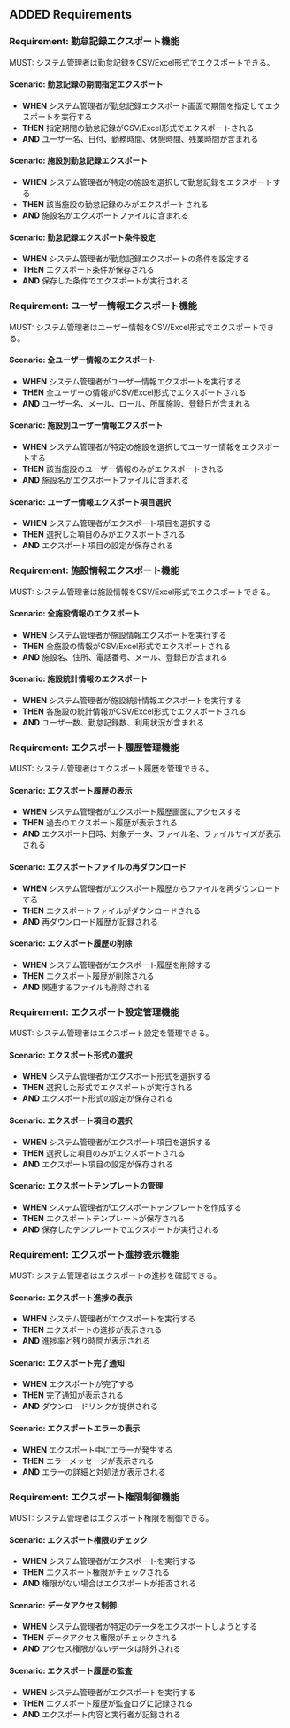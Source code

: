 ## ADDED Requirements

### Requirement: 勤怠記録エクスポート機能

MUST: システム管理者は勤怠記録をCSV/Excel形式でエクスポートできる。

#### Scenario: 勤怠記録の期間指定エクスポート

- **WHEN** システム管理者が勤怠記録エクスポート画面で期間を指定してエクスポートを実行する
- **THEN** 指定期間の勤怠記録がCSV/Excel形式でエクスポートされる
- **AND** ユーザー名、日付、勤務時間、休憩時間、残業時間が含まれる

#### Scenario: 施設別勤怠記録エクスポート

- **WHEN** システム管理者が特定の施設を選択して勤怠記録をエクスポートする
- **THEN** 該当施設の勤怠記録のみがエクスポートされる
- **AND** 施設名がエクスポートファイルに含まれる

#### Scenario: 勤怠記録エクスポート条件設定

- **WHEN** システム管理者が勤怠記録エクスポートの条件を設定する
- **THEN** エクスポート条件が保存される
- **AND** 保存した条件でエクスポートが実行される

### Requirement: ユーザー情報エクスポート機能

MUST: システム管理者はユーザー情報をCSV/Excel形式でエクスポートできる。

#### Scenario: 全ユーザー情報のエクスポート

- **WHEN** システム管理者がユーザー情報エクスポートを実行する
- **THEN** 全ユーザーの情報がCSV/Excel形式でエクスポートされる
- **AND** ユーザー名、メール、ロール、所属施設、登録日が含まれる

#### Scenario: 施設別ユーザー情報エクスポート

- **WHEN** システム管理者が特定の施設を選択してユーザー情報をエクスポートする
- **THEN** 該当施設のユーザー情報のみがエクスポートされる
- **AND** 施設名がエクスポートファイルに含まれる

#### Scenario: ユーザー情報エクスポート項目選択

- **WHEN** システム管理者がエクスポート項目を選択する
- **THEN** 選択した項目のみがエクスポートされる
- **AND** エクスポート項目の設定が保存される

### Requirement: 施設情報エクスポート機能

MUST: システム管理者は施設情報をCSV/Excel形式でエクスポートできる。

#### Scenario: 全施設情報のエクスポート

- **WHEN** システム管理者が施設情報エクスポートを実行する
- **THEN** 全施設の情報がCSV/Excel形式でエクスポートされる
- **AND** 施設名、住所、電話番号、メール、登録日が含まれる

#### Scenario: 施設統計情報のエクスポート

- **WHEN** システム管理者が施設統計情報エクスポートを実行する
- **THEN** 各施設の統計情報がCSV/Excel形式でエクスポートされる
- **AND** ユーザー数、勤怠記録数、利用状況が含まれる

### Requirement: エクスポート履歴管理機能

MUST: システム管理者はエクスポート履歴を管理できる。

#### Scenario: エクスポート履歴の表示

- **WHEN** システム管理者がエクスポート履歴画面にアクセスする
- **THEN** 過去のエクスポート履歴が表示される
- **AND** エクスポート日時、対象データ、ファイル名、ファイルサイズが表示される

#### Scenario: エクスポートファイルの再ダウンロード

- **WHEN** システム管理者がエクスポート履歴からファイルを再ダウンロードする
- **THEN** エクスポートファイルがダウンロードされる
- **AND** 再ダウンロード履歴が記録される

#### Scenario: エクスポート履歴の削除

- **WHEN** システム管理者がエクスポート履歴を削除する
- **THEN** エクスポート履歴が削除される
- **AND** 関連するファイルも削除される

### Requirement: エクスポート設定管理機能

MUST: システム管理者はエクスポート設定を管理できる。

#### Scenario: エクスポート形式の選択

- **WHEN** システム管理者がエクスポート形式を選択する
- **THEN** 選択した形式でエクスポートが実行される
- **AND** エクスポート形式の設定が保存される

#### Scenario: エクスポート項目の選択

- **WHEN** システム管理者がエクスポート項目を選択する
- **THEN** 選択した項目のみがエクスポートされる
- **AND** エクスポート項目の設定が保存される

#### Scenario: エクスポートテンプレートの管理

- **WHEN** システム管理者がエクスポートテンプレートを作成する
- **THEN** エクスポートテンプレートが保存される
- **AND** 保存したテンプレートでエクスポートが実行される

### Requirement: エクスポート進捗表示機能

MUST: システム管理者はエクスポートの進捗を確認できる。

#### Scenario: エクスポート進捗の表示

- **WHEN** システム管理者がエクスポートを実行する
- **THEN** エクスポートの進捗が表示される
- **AND** 進捗率と残り時間が表示される

#### Scenario: エクスポート完了通知

- **WHEN** エクスポートが完了する
- **THEN** 完了通知が表示される
- **AND** ダウンロードリンクが提供される

#### Scenario: エクスポートエラーの表示

- **WHEN** エクスポート中にエラーが発生する
- **THEN** エラーメッセージが表示される
- **AND** エラーの詳細と対処法が表示される

### Requirement: エクスポート権限制御機能

MUST: システム管理者はエクスポート権限を制御できる。

#### Scenario: エクスポート権限のチェック

- **WHEN** システム管理者がエクスポートを実行する
- **THEN** エクスポート権限がチェックされる
- **AND** 権限がない場合はエクスポートが拒否される

#### Scenario: データアクセス制御

- **WHEN** システム管理者が特定のデータをエクスポートしようとする
- **THEN** データアクセス権限がチェックされる
- **AND** アクセス権限がないデータは除外される

#### Scenario: エクスポート履歴の監査

- **WHEN** システム管理者がエクスポートを実行する
- **THEN** エクスポート履歴が監査ログに記録される
- **AND** エクスポート内容と実行者が記録される
